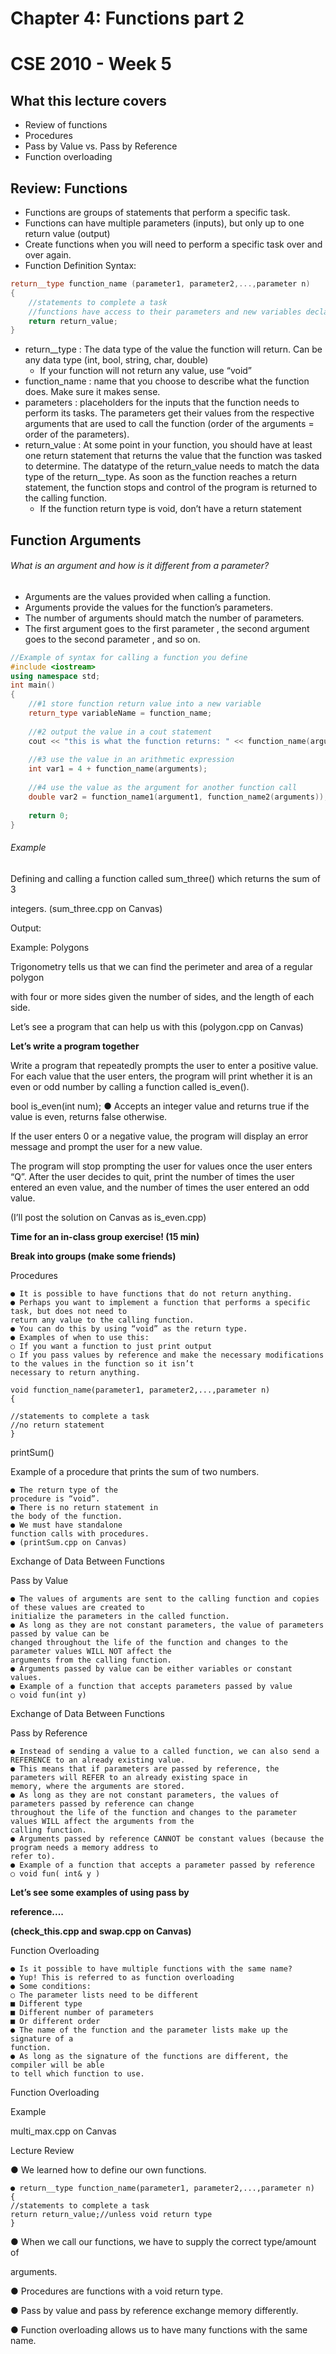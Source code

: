 # Chapter 4: Functions part 2
# CSE 2010 - Week 5


## What this lecture covers
- Review of functions
- Procedures
- Pass by Value vs. Pass by Reference
- Function overloading


## Review: Functions
- Functions are groups of statements that perform a specific task.
- Functions can have multiple parameters (inputs), but only up to one return value (output)
- Create functions when you will need to perform a specific task over and over again.
- Function Definition Syntax:
```c++
return__type function_name (parameter1, parameter2,...,parameter n)
{
	//statements to complete a task
	//functions have access to their parameters and new variables declared
	return return_value;
}
```
- return__type : The data type of the value the function will return. Can be any data type (int, bool, string, char, double)
	- If your function will not return any value, use “void”
- function_name : name that you choose to describe what the function does. Make sure it makes sense.
- parameters : placeholders for the inputs that the function needs to perform its tasks. The parameters get their values from the respective arguments that are used to call the function (order of the arguments = order of the parameters).
- return_value : At some point in your function, you should have at least one return statement that returns the value that the function was tasked to determine. The datatype of the return_value needs to match the data type of the return__type. As soon as the function reaches a return statement, the function stops and control of the program is returned to the calling function.
	- If the function return type is void, don’t have a return statement


## Function Arguments
###### What is an argument and how is it different from a parameter?
- Arguments are the values provided when calling a function.
- Arguments provide the values for the function’s parameters.
- The number of arguments should match the number of parameters.
- The first argument goes to the first parameter , the second argument goes to the second parameter , and so on.

```c++
//Example of syntax for calling a function you define
#include <iostream>
using namespace std;
int main()
{
	//#1 store function return value into a new variable
	return_type variableName = function_name;
	
	//#2 output the value in a cout statement
	cout << "this is what the function returns: " << function_name(arguments);
	
	//#3 use the value in an arithmetic expression
	int var1 = 4 + function_name(arguments);
	
	//#4 use the value as the argument for another function call
	double var2 = function_name1(argument1, function_name2(arguments));
	
	return 0;
}
```

###### Example

Defining and calling a function called sum_three() which returns the sum of 3

integers. (sum_three.cpp on Canvas)

Output:


Example: Polygons

Trigonometry tells us that we can find the perimeter and area of a regular polygon

with four or more sides given the number of sides, and the length of each side.

Let’s see a program that can help us with this (polygon.cpp on Canvas)


**Let’s write a program together**

Write a program that repeatedly prompts the user to enter a positive value. For each value that the user enters, the program
will print whether it is an even or odd number by calling a function called is_even().

bool is_even(int num);
● Accepts an integer value and returns true if the value is even, returns false otherwise.

If the user enters 0 or a negative value, the program will display an error message and prompt the user for a new value.

The program will stop prompting the user for values once the user enters “Q”. After the user decides to quit, print the
number of times the user entered an even value, and the number of times the user entered an odd value.

(I’ll post the solution on Canvas as is_even.cpp)


**Time for an in-class group exercise! (15 min)**

**Break into groups (make some friends)**


Procedures

```
● It is possible to have functions that do not return anything.
● Perhaps you want to implement a function that performs a specific task, but does not need to
return any value to the calling function.
● You can do this by using “void” as the return type.
● Examples of when to use this:
○ If you want a function to just print output
○ If you pass values by reference and make the necessary modifications to the values in the function so it isn’t
necessary to return anything.
```
```
void function_name(parameter1, parameter2,...,parameter n)
{
```
```
//statements to complete a task
//no return statement
}
```

printSum()

Example of a procedure that prints the
sum of two numbers.

```
● The return type of the
procedure is “void”.
● There is no return statement in
the body of the function.
● We must have standalone
function calls with procedures.
● (printSum.cpp on Canvas)
```

Exchange of Data Between Functions

Pass by Value

```
● The values of arguments are sent to the calling function and copies of these values are created to
initialize the parameters in the called function.
● As long as they are not constant parameters, the value of parameters passed by value can be
changed throughout the life of the function and changes to the parameter values WILL NOT affect the
arguments from the calling function.
● Arguments passed by value can be either variables or constant values.
● Example of a function that accepts parameters passed by value
○ void fun(int y)
```

Exchange of Data Between Functions

Pass by Reference

```
● Instead of sending a value to a called function, we can also send a REFERENCE to an already existing value.
● This means that if parameters are passed by reference, the parameters will REFER to an already existing space in
memory, where the arguments are stored.
● As long as they are not constant parameters, the values of parameters passed by reference can change
throughout the life of the function and changes to the parameter values WILL affect the arguments from the
calling function.
● Arguments passed by reference CANNOT be constant values (because the program needs a memory address to
refer to).
● Example of a function that accepts a parameter passed by reference
○ void fun( int& y )
```

**Let’s see some examples of using pass by**

**reference....**

**(check_this.cpp and swap.cpp on Canvas)**


Function Overloading

```
● Is it possible to have multiple functions with the same name?
● Yup! This is referred to as function overloading
● Some conditions:
○ The parameter lists need to be different
■ Different type
■ Different number of parameters
■ Or different order
● The name of the function and the parameter lists make up the signature of a
function.
● As long as the signature of the functions are different, the compiler will be able
to tell which function to use.
```

Function Overloading

Example

multi_max.cpp on Canvas


Lecture Review

● We learned how to define our own functions.

```
● return__type function_name(parameter1, parameter2,...,parameter n)
{
//statements to complete a task
return return_value;//unless void return type
}
```
● When we call our functions, we have to supply the correct type/amount of

arguments.

● Procedures are functions with a void return type.

● Pass by value and pass by reference exchange memory differently.

● Function overloading allows us to have many functions with the same name.


